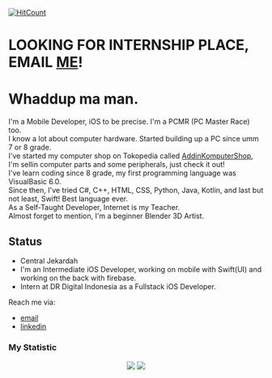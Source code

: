 [![HitCount](http://hits.dwyl.com/AddinDev/AddinDev.svg)](http://hits.dwyl.com/AddinDev/AddinDev)

# LOOKING FOR INTERNSHIP PLACE, EMAIL <a href="mailto:addinofficebox@gmail.com">ME</a>!




# Whaddup ma man.
I'm a Mobile Developer, iOS to be precise. I'm a PCMR (PC Master Race) too. 
\
I know a lot about computer hardware. Started building up a PC since umm 7 or 8 grade. 
\
I've started my computer shop on Tokopedia called <a href="https://www.tokopedia.com/addinkomputer">AddinKomputerShop</a>, I'm sellin computer parts and some peripherals, just check it out! 
\
I've learn coding since 8 grade, my first programming language was VisualBasic 6.0.
\
Since then, I've tried C#, C++, HTML, CSS, Python, Java, Kotlin, and last but not least, Swift! Best language ever.
\
As a Self-Taught Developer, Internet is my Teacher.
\
Almost forget to mention, I'm a beginner Blender 3D Artist.


## Status
- Central Jekardah
- I'm an Intermediate iOS Developer, working on mobile with Swift(UI) and working on the back with firebase.
- Intern at DR Digital Indonesia as a Fullstack iOS Developer.


Reach me via: 
- <a href="mailto:addinofficebox@gmail.com">email</a>
- <a href="https://www.linkedin.com/in/addinsatria/">linkedin</a>
    
### My Statistic


<p align="center">
    <img align="center" src="https://github-readme-stats.vercel.app/api?username=addindev&theme=blueberry&show_icons=true">
    <img align="center" src="https://github-readme-stats.vercel.app/api/top-langs/?username=addindev&layout=compact&theme=blueberry&show_icons=true">
</p> 
